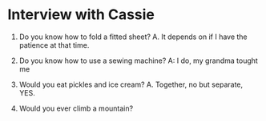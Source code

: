 # Interview with Cassie

1. Do you know how to fold a fitted sheet?
A. It depends on if I have the patience at that time.

2. Do you know how to use a sewing machine?
A: I do, my grandma tought me 

3. Would you eat pickles and ice cream?
A. Together, no but separate, YES. 

4. Would you ever climb a mountain?
